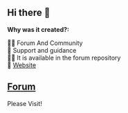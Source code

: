## Hi there 👋

**Why was it created?:**

🙋‍♀️ Forum And Community<br>
🌈 Support and guidance<br>
👩‍💻 It is available in the forum repository<br>
🧙 [Website](https://anylogistix.ir)

## [Forum](https://github.com/anylogistix/forum/discussions)
Please Visit!
